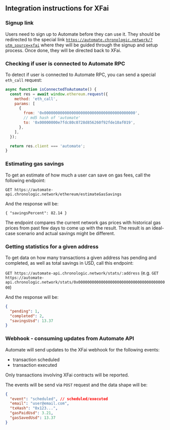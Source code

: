 ## Integration instructions for XFai

### Signup link

Users need to sign up to Automate before they can use it. They should be redirected to the special link [`https://automate.chronologic.network/?utm_source=xfai`](https://automate.chronologic.network/?utm_source=xfai) where they will be guided through the signup and setup process. Once done, they will be directed back to XFai.

### Checking if user is connected to Automate RPC

To detect if user is connected to Automate RPC, you can send a special `eth_call` request:

```js
async function isConnectedToAutomate() {
  const res = await window.ethereum.request({
    method: 'eth_call',
    params: [
      {
        from: '0x0000000000000000000000000000000000000000',
        // md5 hash of 'automate'
        to: '0x00000000e7fdc80c0728d856260f92fde10af019',
      },
    ],
  });

  return res.client === 'automate';
}
```

### Estimating gas savings

To get an estimate of how much a user can save on gas fees, call the following endpoint:

`GET https://automate-api.chronologic.network/ethereum/estimateGasSavings`

And the response will be:

`{ "savingsPercent": 82.14 }`

The endpoint compares the current network gas prices with historical gas prices from past few days to come up with the result. The result is an ideal-case scenario and actual savings might be different.

### Getting statistics for a given address

To get data on how many transactions a given address has pending and completed, as well as total savings in USD, call this endpoint:

`GET https://automate-api.chronologic.network/stats/:address` (e.g. `GET https://automate-api.chronologic.network/stats/0x0000000000000000000000000000000000000000`)

And the response will be:

```json
{
  "pending": 1,
  "completed": 2,
  "savingsUsd": 13.37
}
```

### Webhook - consuming updates from Automate API

Automate will send updates to the XFai webhook for the following events:

- transaction scheduled
- transaction executed

Only transactions involving XFai contracts will be reported.

The events will be send via `POST` request and the data shape will be:

```json
{
  "event": "scheduled", // scheduled/executed
  "email": "user@email.com",
  "txHash": "0x123...",
  "gasPaidUsd": 3.21,
  "gasSavedUsd": 13.37
}
```
